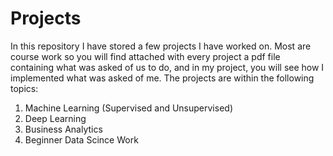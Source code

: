 # Projects

In this repository I have stored a few projects I have worked on.
Most are course work so you will find attached with every project a pdf file containing what was asked of us to do, and in my project, you will see how I implemented what was asked of me.
The projects are within the following topics:
  1) Machine Learning (Supervised and Unsupervised)
  2) Deep Learning
  3) Business Analytics
  4) Beginner Data Scince Work

